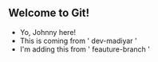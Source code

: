 ## Welcome to Git!

- Yo, Johnny here!
- This is coming from ' dev-madiyar '
- I'm adding this from ' feauture-branch '